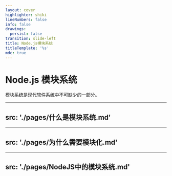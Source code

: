 ```yaml
---
layout: cover
highlighter: shiki
lineNumbers: false
info: false
drawings:
  persist: false
transition: slide-left
title: Node.js模块系统
titleTemplate: '%s'
mdc: true
---
```


# Node.js 模块系统

模块系统是现代软件系统中不可缺少的一部分。

---
src: './pages/什么是模块系统.md'
---


---
src: './pages/为什么需要模块化.md'
---

---
src: './pages/NodeJS中的模块系统.md'
---

